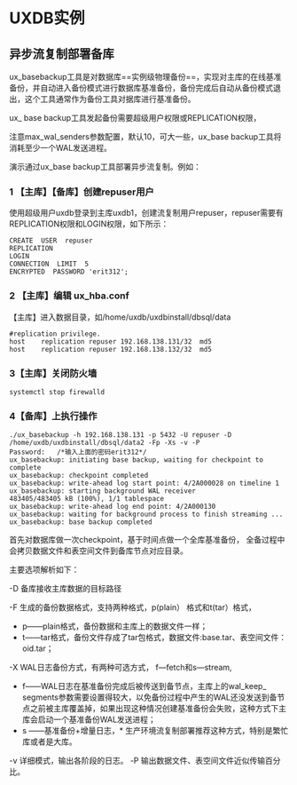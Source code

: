 # UXDB实例

## 异步流复制部署备库

ux_basebackup工具是对数据库==实例级物理备份==，实现对主库的在线基准备份，并自动进入备份模式进行数据库基准备份，备份完成后自动从备份模式退出，这个工具通常作为备份工具对据库进行基准备份。

ux_  base backup工具发起备份需要超级用户权限或REPLICATION权限，

注意max_wal_senders参数配置，默认10，可大一些，ux_base backup工具将消耗至少一个WAL发送进程。 

演示通过ux_base backup工具部署异步流复制。例如：

### 1 【主库】【备库】创建repuser用户

使用超级用户uxdb登录到主库uxdb1，创建流复制用户repuser，repuser需要有REPLICATION权限和LOGIN权限，如下所示：

```
CREATE  USER  repuser 
REPLICATION 
LOGIN 
CONNECTION  LIMIT  5 
ENCRYPTED  PASSWORD 'erit312'; 
```

### 2 【主库】编辑 ux_hba.conf

【主库】进入数据目录，如/home/uxdb/uxdbinstall/dbsql/data

```
#replication privilege. 
host	replication	repuser	192.168.138.131/32	md5
host	replication	repuser	192.168.138.132/32	md5
```

### 3【主库】关闭防火墙

```
systemctl stop firewalld
```

### 4【备库】上执行操作

```shell
./ux_basebackup -h 192.168.138.131 -p 5432 -U repuser -D /home/uxdb/uxdbinstall/dbsql/data2 -Fp -Xs -v -P
Password:   /*输入上面的密码erit312*/
ux_basebackup: initiating base backup, waiting for checkpoint to complete
ux_basebackup: checkpoint completed
ux_basebackup: write-ahead log start point: 4/2A000028 on timeline 1
ux_basebackup: starting background WAL receiver
483405/483405 kB (100%), 1/1 tablespace                                         
ux_basebackup: write-ahead log end point: 4/2A000130
ux_basebackup: waiting for background process to finish streaming ...
ux_basebackup: base backup completed
```

首先对数据库做一次checkpoint，基于时间点做一个全库基准备份， 全备过程中会拷贝数据文件和表空间文件到备库节点对应目录。

主要选项解析如下：

-D   备库接收主库数据的目标路径

-F  生成的备份数据格式，支持两种格式，p(plain） 格式和t(tar）格式，

- p——plain格式，备份数据和主库上的数据文件一样；
- t——tar格式，备份文件存成了tar包格式，数据文件:base.tar、表空间文件：oid.tar；

-X WAL日志备份方式，有两种可选方式， f—fetch和s—stream,

-  f——WAL日志在基准备份完成后被传送到备节点，主库上的wal_keep_ segments参数需要设置得较大，以免备份过程中产生的WAL还没发送到备节点之前被主库覆盖掉，如果出现这种情况创建基准备份会失败，这种方式下主库会启动一个基准备份WAL发送进程；
- s ——基准备份+增量日志，* 生产环境流复制部署推荐这种方式，特别是繁忙库或者是大库。

-v  详细模式，输出各阶段的日志。
-P  输出数据文件、表空间文件近似传输百分比。